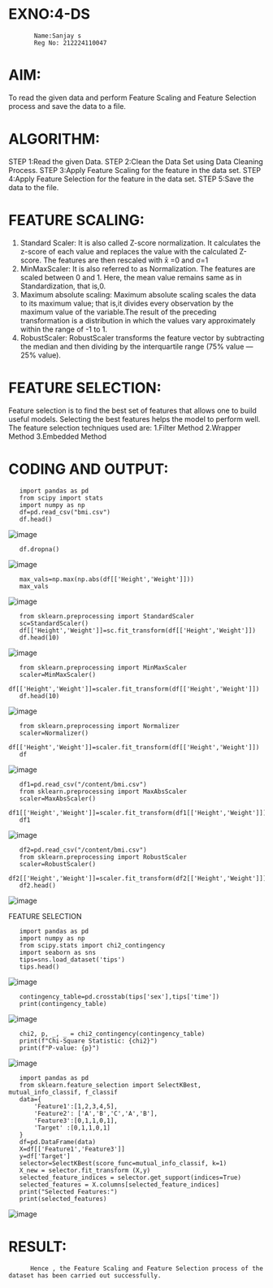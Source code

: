 # EXNO:4-DS
```
       Name:Sanjay s
       Reg No: 212224110047
```
# AIM:
To read the given data and perform Feature Scaling and Feature Selection process and save the
data to a file.

# ALGORITHM:
STEP 1:Read the given Data.
STEP 2:Clean the Data Set using Data Cleaning Process.
STEP 3:Apply Feature Scaling for the feature in the data set.
STEP 4:Apply Feature Selection for the feature in the data set.
STEP 5:Save the data to the file.

# FEATURE SCALING:
1. Standard Scaler: It is also called Z-score normalization. It calculates the z-score of each value and replaces the value with the calculated Z-score. The features are then rescaled with x̄ =0 and σ=1
2. MinMaxScaler: It is also referred to as Normalization. The features are scaled between 0 and 1. Here, the mean value remains same as in Standardization, that is,0.
3. Maximum absolute scaling: Maximum absolute scaling scales the data to its maximum value; that is,it divides every observation by the maximum value of the variable.The result of the preceding transformation is a distribution in which the values vary approximately within the range of -1 to 1.
4. RobustScaler: RobustScaler transforms the feature vector by subtracting the median and then dividing by the interquartile range (75% value — 25% value).

# FEATURE SELECTION:
Feature selection is to find the best set of features that allows one to build useful models. Selecting the best features helps the model to perform well.
The feature selection techniques used are:
1.Filter Method
2.Wrapper Method
3.Embedded Method

# CODING AND OUTPUT:
       import pandas as pd
       from scipy import stats
       import numpy as np
       df=pd.read_csv("bmi.csv")
       df.head()
![image](https://github.com/user-attachments/assets/58e3bef2-ff6a-411e-bea8-83b8df4aa11f)

       df.dropna()
![image](https://github.com/user-attachments/assets/4154e0ec-5205-4d4f-8d75-e8fdee41276d)

       max_vals=np.max(np.abs(df[['Height','Weight']]))
       max_vals
![image](https://github.com/user-attachments/assets/dd31fece-2cf6-430a-a32a-89f4dd070734)

       from sklearn.preprocessing import StandardScaler
       sc=StandardScaler()
       df[['Height','Weight']]=sc.fit_transform(df[['Height','Weight']])
       df.head(10)
![image](https://github.com/user-attachments/assets/091c9b4c-8746-4bcd-aff8-e9f017a18a35)

       from sklearn.preprocessing import MinMaxScaler
       scaler=MinMaxScaler()
       df[['Height','Weight']]=scaler.fit_transform(df[['Height','Weight']])
       df.head(10)
![image](https://github.com/user-attachments/assets/648bf075-6e45-4a83-9ef6-47f9d3243dc6)

       from sklearn.preprocessing import Normalizer
       scaler=Normalizer()
       df[['Height','Weight']]=scaler.fit_transform(df[['Height','Weight']])
       df
![image](https://github.com/user-attachments/assets/ac101509-1712-4391-9af0-eaa53fd46571)

       df1=pd.read_csv("/content/bmi.csv")
       from sklearn.preprocessing import MaxAbsScaler
       scaler=MaxAbsScaler()
       df1[['Height','Weight']]=scaler.fit_transform(df1[['Height','Weight']])
       df1
![image](https://github.com/user-attachments/assets/d193e6b9-aa88-4a69-a17d-adad2eeeb736)

       df2=pd.read_csv("/content/bmi.csv")
       from sklearn.preprocessing import RobustScaler
       scaler=RobustScaler()
       df2[['Height','Weight']]=scaler.fit_transform(df2[['Height','Weight']])
       df2.head()
![image](https://github.com/user-attachments/assets/d1c34647-e07e-4ad0-b6ac-efba40663058)

FEATURE SELECTION

       import pandas as pd
       import numpy as np
       from scipy.stats import chi2_contingency
       import seaborn as sns
       tips=sns.load_dataset('tips')
       tips.head()
![image](https://github.com/user-attachments/assets/93ccb3b5-1ac4-402c-a610-3eeeae01c989)

       contingency_table=pd.crosstab(tips['sex'],tips['time'])
       print(contingency_table)
![image](https://github.com/user-attachments/assets/a3db4845-2e41-4e8a-b82b-0443f849e566)

       chi2, p, _, _ = chi2_contingency(contingency_table)
       print(f"Chi-Square Statistic: {chi2}")
       print(f"P-value: {p}")
![image](https://github.com/user-attachments/assets/5005a280-33eb-4e21-9dee-402540824806)

       import pandas as pd
       from sklearn.feature_selection import SelectKBest, mutual_info_classif, f_classif
       data={
           'Feature1':[1,2,3,4,5],
           'Feature2': ['A','B','C','A','B'],
           'Feature3':[0,1,1,0,1],
           'Target' :[0,1,1,0,1]
       }
       df=pd.DataFrame(data)
       X=df[['Feature1','Feature3']]
       y=df['Target']
       selector=SelectKBest(score_func=mutual_info_classif, k=1)
       X_new = selector.fit_transform (X,y)
       selected_feature_indices = selector.get_support(indices=True)
       selected_features = X.columns[selected_feature_indices]
       print("Selected Features:")
       print(selected_features)
![image](https://github.com/user-attachments/assets/ab4f4349-906e-4e7c-a698-041535d719df)

# RESULT:
          Hence , the Feature Scaling and Feature Selection process of the dataset has been carried out successfully.
